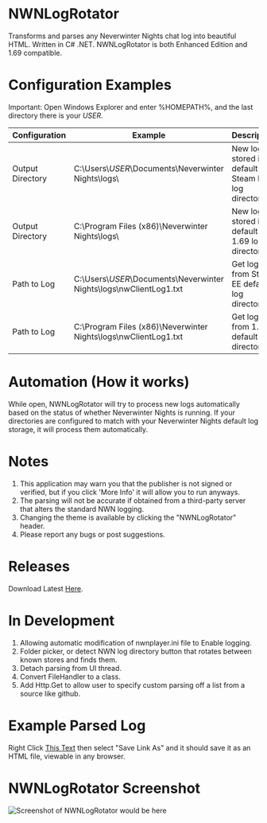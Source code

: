 # NWNLogRotator
Transforms and parses any Neverwinter Nights chat log into beautiful HTML. Written in C# .NET. NWNLogRotator is both Enhanced Edition and 1.69 compatible.

# Configuration Examples
Important: Open Windows Explorer and enter %HOMEPATH%, and the last directory there is your _USER_.
  
| Configuration  | Example | Description |
| ------------- | ------------- | ------------- |
| Output Directory | C:\Users\\_USER_\Documents\Neverwinter Nights\logs\ | New logs stored in default Steam EE log directory |
| Output Directory | C:\Program Files (x86)\Neverwinter Nights\logs\ | New logs stored in default 1.69 log directory |
| Path to Log | C:\Users\\_USER_\Documents\Neverwinter Nights\logs\nwClientLog1.txt | Get log from Steam EE default log directory |
| Path to Log | C:\Program Files (x86)\Neverwinter Nights\logs\nwClientLog1.txt | Get log from 1.69 default log directory |

# Automation (How it works)
While open, NWNLogRotator will try to process new logs automatically based on the status of whether Neverwinter Nights is running. If your directories are configured to match with your Neverwinter Nights default log storage, it will process them automatically.

# Notes
1) This application may warn you that the publisher is not signed or verified, but if you click 'More Info' it will allow you to run anyways.
2) The parsing will not be accurate if obtained from a third-party server that alters the standard NWN logging.
3) Changing the theme is available by clicking the "NWNLogRotator" header.
4) Please report any bugs or post suggestions. 

# Releases
Download Latest <a href="https://github.com/ravenmyst/NWNLogRotator/releases">Here</a>.

# In Development
1) Allowing automatic modification of nwnplayer.ini file to Enable logging.
2) Folder picker, or detect NWN log directory button that rotates between known stores and finds them.
3) Detach parsing from UI thread.
4) Convert FileHandler to a class.
5) Add Http.Get to allow user to specify custom parsing off a list from a source like github.

# Example Parsed Log
Right Click <a href="https://raw.githubusercontent.com/ravenmyst/NWN-Log-Rotator/master/output/NWNLogExample.html">This Text</a> then select "Save Link As" and it should save it as an HTML file, viewable in any browser.

# NWNLogRotator Screenshot
![Screenshot of NWNLogRotator would be here](https://raw.githubusercontent.com/ravenmyst/NWNLogRotator/master/app1.png)
